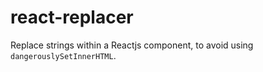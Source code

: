 # react-replacer
Replace strings within a Reactjs component, to avoid using `dangerouslySetInnerHTML`.
